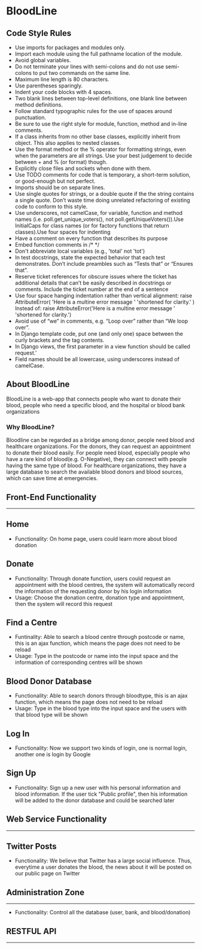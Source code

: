 ﻿# BloodLine

## Code Style Rules

-	Use imports for packages and modules only.
-	Import each module using the full pathname location of the module.
-	Avoid global variables.
-	Do not terminate your lines with semi-colons and do not use semi-colons to put two commands on the same line.
-	Maximum line length is 80 characters.
-	Use parentheses sparingly.
-	Indent your code blocks with 4 spaces.
-	Two blank lines between top-level definitions, one blank line between method definitions.
-	Follow standard typographic rules for the use of spaces around punctuation.
-	Be sure to use the right style for module, function, method and in-line comments.
-	If a class inherits from no other base classes, explicitly inherit from object. This also applies to nested classes.
-	Use the format method or the % operator for formatting strings, even when the parameters are all strings. Use your best judgement to decide between + and % (or format) though.
-	Explicitly close files and sockets when done with them.
-	Use TODO comments for code that is temporary, a short-term solution, or good-enough but not perfect.
-	Imports should be on separate lines.
-	Use single quotes for strings, or a double quote if the the string contains a single quote. Don’t waste time doing unrelated refactoring of existing code to conform to this style.
-	Use underscores, not camelCase, for variable, function and method names (i.e. poll.get_unique_voters(), not poll.getUniqueVoters()).Use InitialCaps for class names (or for factory functions that return classes).Use four spaces for indenting
-	Have a comment on every function that describes its purpose
-	Embed function comments in /* */
-	Don't abbreviate local variables (e.g., 'total' not 'tot')
-	In test docstrings, state the expected behavior that each test demonstrates. Don’t include preambles such as “Tests that” or “Ensures that”.
-	Reserve ticket references for obscure issues where the ticket has additional details that can’t be easily described in docstrings or comments. Include the ticket number at the end of a sentence
-	Use four space hanging indentation rather than vertical alignment:
raise AttributeError(
    'Here is a multine error message '
    'shortened for clarity.'
)
Instead of:
raise AttributeError('Here is a multine error message '
                     'shortened for clarity.')
-	Avoid use of “we” in comments, e.g. “Loop over” rather than “We loop over”.
-	In Django template code, put one (and only one) space between the curly brackets and the tag contents.
-	In Django views, the first parameter in a view function should be called request.’
-	Field names should be all lowercase, using underscores instead of camelCase.

## About BloodLine

BloodLine is a web-app that connects people who want to donate their blood, people who need a specific blood, and the hospital or blood bank organizations

### Why BloodLine?

Bloodline can be regarded as a bridge among donor, people need blood and healthcare organizations. For the donors, they can request an appointment to donate their blood easily. For people need blood, especially people who have a rare kind of blood(e.g. O-Negative), they can connect with people having the same type of blood. For healthcare organizations, they have a large database to search the available blood donors and blood sources, which can save time at emergencies. 

## Front-End Functionality
-----------------------------------------------------------
## Home

- Functionality: On home page, users could learn more about blood donation

## Donate

- Functionality: Through donate function, users could request an appointment with the blood centres, the system will automatically record the information of the requesting donor by his login information
- Usage: Choose the donation centre, donation type and appointment, then the system will record this request

## Find a Centre

- Funtinality: Able to search a blood centre through postcode or name, this is an ajax function, which means the page does not need to be reload
- Usage: Type in the postcode or name into the input space and the information of corresponding centres will be shown

## Blood Donor Database

- Functionality: Able to search donors through bloodtype, this is an ajax function, which means the page does not need to be reload
- Usage: Type in the blood type into the input space and the users with that blood type will be shown

## Log In

- Functionality: Now we support two kinds of login, one is normal login, another one is login by Google

## Sign Up

- Functionality: Sign up a new user with his personal information and blood information. If the user tick "Public profile", then his information will be added to the donor database and could be searched later

## Web Service Functionality
------------------------------------------------
## Twitter Posts

- Functionality: We believe that Twitter has a large social influence. Thus, everytime a user donates the blood, the news about it will be posted on our public page on Twitter

## Administration Zone
------------------------------------------------
- Functionality: Control all the database (user, bank, and blood/donation)

## RESTFUL API
------------------------------------------------




